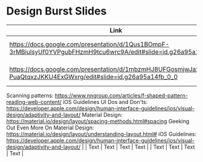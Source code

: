 # Design Burst Slides


| Link | Description | Added by | Other resources
| -------- | -------- | -------- | -------- |
|   https://docs.google.com/presentation/d/1Qus1BOmpF-3rMBiulsyUf0YVPgubFHzmH9tcu6wrc9A/edit#slide=id.g26a95a14fb_0_0   | Week 1 - Design Patterns    |  @bobbysebolao     |     |
|   https://docs.google.com/presentation/d/1mbzmHJ8UFGosmjwJaxOSJl-PuaQtqxzJKKU4ExGWxrg/edit#slide=id.g26a95a14fb_0_0   | Week 2 - Layout and Spacing     | @bobbysebolao     |   Rule of thirds: https://designmodo.com/rule-thirds-grid-outline/
Scanning patterns: https://www.nngroup.com/articles/f-shaped-pattern-reading-web-content/
iOS Guidelines UI Dos and Don'ts: https://developer.apple.com/design/human-interface-guidelines/ios/visual-design/adaptivity-and-layout/
Material Design: https://material.io/design/layout/spacing-methods.html#spacing
Geeking Out Even More On Material Design: https://material.io/design/layout/understanding-layout.html#
iOS Guidelines: https://developer.apple.com/design/human-interface-guidelines/ios/visual-design/adaptivity-and-layout/ |
|   Text   | Text     | Text     |   Text   |
|   Text   | Text     | Text     |  Text   |

